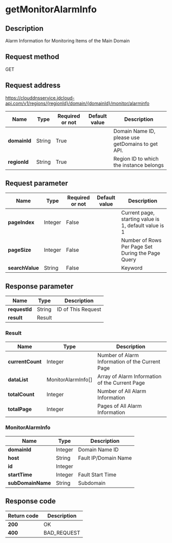 # getMonitorAlarmInfo


## Description
Alarm Information for Monitoring Items of the Main Domain

## Request method
GET

## Request address
https://clouddnsservice.jdcloud-api.com/v1/regions/{regionId}/domain/{domainId}/monitor/alarminfo

|Name|Type|Required or not|Default value|Description|
|---|---|---|---|---|
|**domainId**|String|True| |Domain Name ID, please use getDomains to get API.|
|**regionId**|String|True| |Region ID to which the instance belongs|

## Request parameter
|Name|Type|Required or not|Default value|Description|
|---|---|---|---|---|
|**pageIndex**|Integer|False| |Current page, starting value is 1, default value is 1|
|**pageSize**|Integer|False| |Number of Rows Per Page Set During the Page Query|
|**searchValue**|String|False| |Keyword|


## Response parameter
|Name|Type|Description|
|---|---|---|
|**requestId**|String|ID of This Request|
|**result**|Result| |

### Result
|Name|Type|Description|
|---|---|---|
|**currentCount**|Integer|Number of Alarm Information of the Current Page|
|**dataList**|MonitorAlarmInfo[]|Array of Alarm Information of the Current Page|
|**totalCount**|Integer|Number of All Alarm Information|
|**totalPage**|Integer|Pages of All Alarm Information|
### MonitorAlarmInfo
|Name|Type|Description|
|---|---|---|
|**domainId**|Integer|Domain Name ID|
|**host**|String|Fault IP/Domain Name|
|**id**|Integer| |
|**startTime**|Integer|Fault Start Time|
|**subDomainName**|String|Subdomain|

## Response code
|Return code|Description|
|---|---|
|**200**|OK|
|**400**|BAD_REQUEST|
